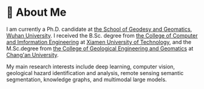 # 👋 About Me

I am currently a Ph.D. candidate at [the School of Geodesy and Geomatics](http://main.sgg.whu.edu.cn/), [Wuhan University](https://www.whu.edu.cn/). I received the B.Sc. degree from [the College of Computer and Imformation Engineering](https://cs.xmut.edu.cn/index.htm) at [Xiamen University of Technology](https://www.xmut.edu.cn/), and the M.Sc.degree from [the College of Geological Engineering and Geomatics](https://dcxy.chd.edu.cn/) at [Chang'an University](https://www.chd.edu.cn/).

My main research interests include deep learning, computer vision, geological hazard identification and analysis, remote sensing semantic segmentation, knowledge graphs, and multimodal large models.
